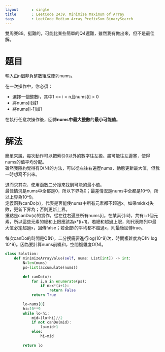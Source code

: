 ```yaml
--- 
layout      : single
title       : LeetCode 2439. Minimize Maximum of Array
tags        : LeetCode Medium Array PrefixSum BinarySearch
---
```

雙周賽89。挺難的，可能比某些簡單的Q4還難，雖然我有做出來，但不是最佳解。  

# 題目
輸入由n個非負整數組成陣列nums。  

在一次操作中，你必須：  
- 選擇一個整數i，其中1 <= i < n且nums[i] > 0  
- 將nums[i]減1  
- 將nums[i-1]加1  

在執行任意次操作後，回傳**nums中最大整數**的**最小可能值**。  

# 解法
簡單來說，每次動作可以把索引0以外的數字往左搬。盡可能往左邊塞，使得nums的值平均分配。  
雖然我隱約覺得有O(N)的方法，可以從左往右遍歷nums，動態更新最大值，但我一時想寫不出來。  

退而求其次，使用函數二分搜來找到可能的最小值。  
最佳情況是nums中全都是0，所以下界為0；最差情況是nums中全都是10^9，所以上界為10^9。  
定義函數canDo(x)，代表是否能使nums中所有元素都不超過x。如果mid(x)失敗，更新下界為；否則更新上界。  
重點是canDo(x)的實作，從左往右遍歷所有nums[i]，在某索引i時，共有i+1個元素，所以這些元素的總和上限應該為x*(i+1)。若總和超過上限，則代表陣列中最大值必定超過x，回傳false；若全部i的平均都不超過x，則最後回傳true。  

每次canDo的時間是O(N)，二分搜需要進行log(10^9)次，時間複雜度為O(N log 10^9)。因為要計算nums前綴和，空間複雜度O(N)。  

```python
class Solution:
    def minimizeArrayValue(self, nums: List[int]) -> int:
        N=len(nums)
        ps=list(accumulate(nums))
        
        def canDo(x):
            for i,n in enumerate(ps):
                if n>x*(i+1):
                    return False
            return True
        
        lo=nums[0]
        hi=10**9
        while lo<hi:
            mid=(lo+hi)//2
            if not canDo(mid):
                lo=mid+1
            else:
                hi=mid
        
        return lo
```
